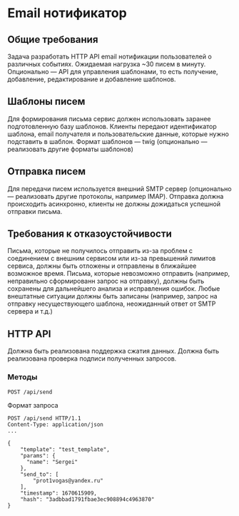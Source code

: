 # Email нотификатор

## Общие требования

Задача разработать HTTP API email нотификации пользователей о различных событиях. Ожидаемая нагрузка ~30 писем в минуту.
Опционально — API для управления шаблонами, то есть получение, добавление, редактирование и добавление шаблонов.

## Шаблоны писем

Для формирования письма сервис должен использовать заранее подготовленную базу шаблонов. Клиенты передают идентификатор шаблона, email получателя и пользовательские данные, которые нужно подставить в шаблон. Формат шаблонов — twig (опционально — реализовать другие форматы шаблонов)

## Отправка писем

Для передачи писем используется внешний SMTP сервер (опционально — реализовать другие протоколы, например IMAP). Отправка должна происходить асинхронно, клиенты не должны дожидаться успешной отправки письма.

## Требования к отказоустойчивости

Письма, которые не получилось отправить из-за проблем с соединением с внешним сервисом или из-за превышений лимитов сервиса, должны быть отложены и отправлены в ближайшее возможное время. Письма, которые невозможно отправить (например, неправильно сформированн запрос на отправку), должны быть сохранены для дальнейшего анализа и исправления ошибок. Любые внештатные ситуации должны быть записаны (например, запрос на отправку несуществующего шаблона, неожиданный ответ от SMTP сервера и т.д.)

## HTTP API

Должна быть реализована поддержка сжатия данных. Должна быть реализована проверка подписи полученных запросов.

### Методы
```
POST /api/send
```
Формат запроса
```
POST /api/send HTTP/1.1
Content-Type: application/json
...

{
    "template": "test_template",
    "params": {
      "name": "Sergei"
    },
    "send_to": [
        "prot1vogas@yandex.ru"
    ],
    "timestamp": 1670615909,
    "hash": "3adbbad1791fbae3ec908894c4963870"
}
```
